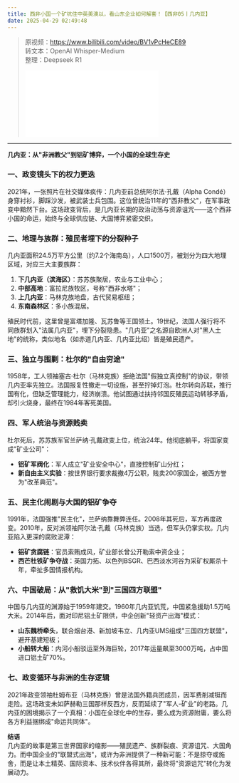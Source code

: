 ```yaml
---
title: 西非小国一个矿坑住中英美澳以，看山东企业如何解套！【西非05丨几内亚】
date: 2025-04-29 02:49:48
---
```


> 原视频：https://www.bilibili.com/video/BV1vPcHeCE89<br>转文本：OpenAI Whisper-Medium<br>整理：Deepseek R1
>
> <iframe src="//player.bilibili.com/player.html?bvid=BV1vPcHeCE89&autoplay=0" scrolling="no" border="0" frameborder="no" framespacing="0" allowfullscreen="true"></iframe>

---

**几内亚：从"非洲教父"到铝矿博弈，一个小国的全球生存史**  

### **一、政变镜头下的权力更迭**  
2021年，一张照片在社交媒体疯传：几内亚前总统阿尔法·孔戴（Alpha Condé）身穿衬衫，脚踩沙发，被武装士兵包围。这位曾统治11年的"西非教父"，在军事政变中黯然下台。这场政变背后，是几内亚长期的政治动荡与资源诅咒——这个西非小国的命运，始终与全球供应链、大国博弈紧密交织。  

### **二、地理与族群：殖民者埋下的分裂种子**  
几内亚面积24.5万平方公里（约7.2个海南岛），人口1500万，被划分为四大地理区域，对应三大主要族群：  
1. **下几内亚（滨海区）**：苏苏族聚居，农业与工业中心；  
2. **中部高地**：富拉尼族牧区，号称"西非水塔"；  
3. **上几内亚**：马林克族地盘，古代贸易枢纽；  
4. **东南森林区**：多小族混居。  

殖民时代前，这里曾是富塔加隆、瓦苏鲁等王国领土。19世纪，法国人强行将不同族群划入"法属几内亚"，埋下分裂隐患。"几内亚"之名源自欧洲人对"黑人土地"的统称，类似地名（如赤道几内亚、几内亚比绍）皆是殖民遗产。  

### **三、独立与围剿：杜尔的"自由穷途"**  
1958年，工人领袖塞古·杜尔（马林克族）拒绝法国"假独立真控制"的协议，带领几内亚率先独立。法国报复性撤走一切设施，甚至拧掉灯泡。杜尔转向苏联，推行国有化，但缺乏管理能力，经济崩溃。他试图通过扶持邻国反殖民运动转移矛盾，却引火烧身，最终在1984年客死美国。  

### **四、军人统治与资源贱卖**  
杜尔死后，苏苏族军官兰萨纳·孔戴政变上位，统治24年。他彻底躺平，将国家变成"矿业公司"：  
- **铝矿军阀化**：军人成立"矿业安全中心"，直接控制矿山分红；  
- **新自由主义实验**：按世界银行要求裁撤4万公职，贱卖200家国企，被西方誉为"改革典范"。  

### **五、民主化闹剧与大国的铝矿争夺**  
1991年，法国强推"民主化"，兰萨纳靠舞弊连任。2008年其死后，军方再度政变。2010年，反对派领袖阿尔法·孔戴（马林克族）当选，但军头仍掌实权。几内亚陷入更深的腐败泥潭：  
- **铝矿贪腐链**：官员索贿成风，矿业部长曾公开勒索中资企业；  
- **西芒杜铁矿争夺战**：英国力拓、以色列BSGR、巴西淡水河谷为采矿权厮杀十年，牵扯多国情报机构。  

### **六、中国破局：从"救饥大米"到"三国四方联盟"**  
中国与几内亚的渊源始于1959年建交。1960年几内亚饥荒，中国紧急援助1.5万吨大米。2014年后，面对印尼铝土矿限供，中企创新"轻资产出海"模式：  
- **山东魏桥牵头**，联合烟台港、新加坡韦立、几内亚UMS组成"三国四方联盟"，避开基建短板；  
- **小船转大船**：内河小船驳运至外海巨轮，2017年运量飙至3000万吨，占中国进口铝土矿70%。  

### **七、政变循环与非洲的生存逻辑**  
2021年政变领袖杜姆布亚（马林克族）曾是法国外籍兵团成员，因军费削减铤而走险。这场政变未如萨赫勒三国那样反西方，反而延续了"军人-矿业"的老路。几内亚的困境揭示了一个真相：小国在全球化中的生存，要么成为资源附庸，要么将各方利益捆绑成"命运共同体"。  

**结语**  
几内亚的故事是第三世界国家的缩影——殖民遗产、族群裂痕、资源诅咒、大国角力。而中国企业的"联盟式出海"，或许为非洲提供了一种新可能：不是掠夺或施舍，而是让本土精英、国际资本、技术伙伴各得其所，最终将"资源诅咒"转化为发展动力。